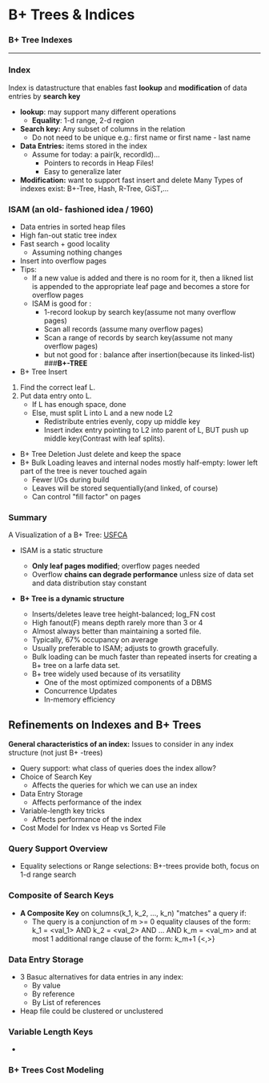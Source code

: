 # B+ Trees & Indices
### B+ Tree Indexes
---
### Index
Index is datastructure that enables fast **lookup** and **modification** of data entries by **search key**
- **lookup**: may support many different operations
   - **Equality**: 1-d range, 2-d region
- **Search key:** Any subset of columns in the relation
   - Do not need to be unique e.g.: first name or first name - last name
- **Data Entries:** items stored in the index
   - Assume for today: a pair(k, recordId)...
      - Pointers to records in Heap Files!
      - Easy to generalize later
- **Modification:** want to support fast insert and delete
Many Types of indexes exist: B+-Tree, Hash, R-Tree, GiST,...
### ISAM (an old- fashioned idea / 1960)
- Data entries in sorted heap files
- High fan-out static tree index
- Fast search + good locality
   - Assuming nothing changes
- Insert into overflow pages
- Tips:
   - If a new value is added and there is no room for it, then a likned list is appended to the appropriate leaf page and becomes a store for overflow pages
   - ISAM is good for : 
      - 1-record lookup by search key(assume not many overflow pages)
      - Scan all records (assume many overflow pages)
      - Scan a range of records by search key(assume not many overflow pages)
      - but not good for : balance after insertion(because its linked-list)
###**B+-TREE** 
- B+ Tree Insert
1. Find the correct leaf L.
2. Put data entry onto L.
   - If L has enough space, done
   - Else, must split L into L and a new node L2
      - Redistribute entries evenly, copy up middle key
      - Insert index entry pointing to L2 into parent of L, BUT push up middle key(Contrast with leaf splits).
- B+ Tree Deletion
   Just delete and keep the space
- B+ Bulk Loading
  leaves and internal nodes mostly half-empty: lower left part of the tree is never touched again
  - Fewer I/Os during build
  - Leaves will be stored sequentially(and linked, of course)
  - Can control "fill factor" on pages
### **Summary**
A Visualization of a B+ Tree: [USFCA](https://www.cs.usfca.edu/~galles/visualization/BPlusTree.html)
- ISAM is a static structure
   - **Only leaf pages modified**; overflow pages needed
   - Overflow **chains can degrade performance** unless size of data set and data distribution stay constant

-  **B+ Tree is a dynamic structure**
   - Inserts/deletes leave tree height-balanced; log_FN cost
   - High fanout(F) means depth rarely more than 3 or 4
   - Almost always better than maintaining a sorted file.
   - Typically, 67% occupancy on average
   - Usually preferable to ISAM; adjusts to growth gracefully.
   - Bulk loading can be much faster than repeated inserts for creating a B+ tree on a larfe data set.
   - B+ tree widely used because of its versatility
      - One of the most optimized components of a DBMS
      - Concurrence Updates
      - In-memory efficiency 
## Refinements on Indexes and B+ Trees

**General characteristics of an index:**
Issues to consider in any index structure (not just B+ -trees)
- Query support: what class of queries does the index allow?
- Choice of  Search Key
   - Affects the queries for which we can use an index
- Data Entry Storage
   - Affects performance of the index
- Variable-length key tricks
   - Affects performance of the index
- Cost Model for Index vs Heap vs Sorted File
### Query Support Overview   
<key><op><constant>   
   - Equality selections or Range selections: B+-trees provide both, focus on 1-d range search             
### Composite of Search Keys     
- **A Composite Key** on columns(k_1, k_2, ..., k_n) "matches" a query if:
   - The query is a conjunction of m >= 0 equality clauses of the form:
   k_1 = <val_1> AND k_2 = <val_2> AND ... AND k_m = <val_m>
   and at most 1 additional range clause of the form: k_m+1 {<,>} <val>

### Data Entry Storage
- 3 Basuc alternatives for data entries in any index:
   - By value
   - By reference
   - By List of references
- Heap file could be clustered or unclustered
### Variable Length Keys
-
### B+ Trees Cost Modeling
  

